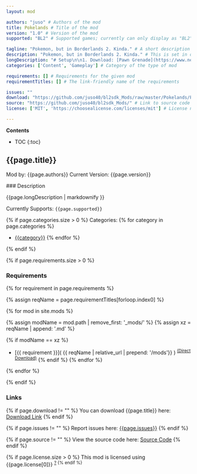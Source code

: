 ```yaml
---
layout: mod

authors: "juso" # Authors of the mod
title: Pokelands # Title of the mod
version: "1.0" # Version of the mod
supported: "BL2" # Supported games; currently can only display as "BL2", "BL2 + TPS", or "TPS"

tagline: "Pokemon, but in Borderlands 2. Kinda." # A short description of the mod itself.
description: "Pokemon, but in Borderlands 2. Kinda." # This is set in order to keep the SEO proper
longDescription: "# Setup\n\n1. Download: [Pawn Grenade](https://www.nexusmods.com/borderlands2/mods/234)  \n2. Add the ``Pokelands.blcm`` to the ``PawnGrenade.blcm`` using BLCMM and let it overwrite anything it wants.  \n2b. Tick the ``Offline`` box in BLCMM to change the Hotfix method. For me the normal online one didn't work when tested.  \n2c. Save the changes, you may now close BLCMM.\n3. Add the ``Nasty Suprise`` to your characters inventory, preferably with a low fuse.\n4. In Game, first ``exec PawnGrenade.blcm``, then enable the Pokelands SDK mod.\n5. Thats it.\n![yt](https://www.youtube.com/watch?v=r1H_Z9LRDUU&amp;t)" # Description of what the mod can do
categories: ['Content', 'Gameplay'] # Category of the type of mod

requirements: [] # Requirements for the given mod
requirementTitles: [] # The link-friendly name of the requirements

issues: ""
download: "https://github.com/juso40/bl2sdk_Mods/raw/master/Pokelands/Pokelands.zip"
source: "https://github.com/juso40/bl2sdk_Mods/" # Link to source code
license: ['MIT', 'https://choosealicense.com/licenses/mit'] # License name, link about the license from https://choosealicense.com/

---
```

**Contents**
* TOC
{:toc}

## {{page.title}}

Mod by: {{page.authors}}
Current Version: {{page.version}}

<p></p>
### Description

{{page.longDescription | markdownify }}

Currently Supports: `{{page.supported}}`

{% if page.categories.size > 0 %}
Categories:
{% for category in page.categories %}
  * [{{category}}](/types/{{category}})
{% endfor %}
<p></p>
{% endif %}

{% if page.requirements.size > 0 %}
### Requirements

{% for requirement in page.requirements %}

{% assign reqName = page.requirementTitles[forloop.index0] %}

{% for mod in site.mods %}

{% assign modName = mod.path | remove_first: '_mods/' %}
{% assign xz = reqName | append: '.md' %}

{% if modName == xz %}
* [{{ requirement }}]( {{ reqName | relative_url | prepend: '/mods'}} ) <sup>[(Direct Download)]({{mod.download}})</sup>
{% endif %}
{% endfor %}

{% endfor %}
<p></p>
{% endif %}

### Links

{% if page.download != "" %}
You can download {{page.title}} here: [Download Link]({{page.download}})
{% endif %}

{% if page.issues != "" %}
Report issues here: [{{page.issues}}]({{page.issues}})
{% endif %}

{% if page.source != "" %}
View the source code here: [Source Code]({{page.source}})
{% endif %}

{% if page.license.size > 0 %}
This mod is licensed using {{page.license[0]}} <sup>[?]({{page.license[1]}})
{% endif %}
